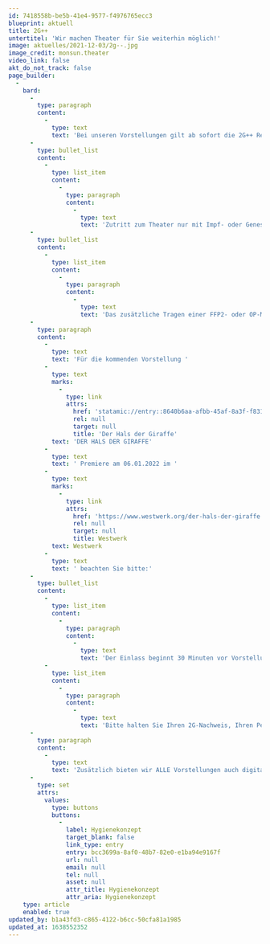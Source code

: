 ```yaml
---
id: 7418558b-be5b-41e4-9577-f4976765ecc3
blueprint: aktuell
title: 2G++
untertitel: 'Wir machen Theater für Sie weiterhin möglich!'
image: aktuelles/2021-12-03/2g--.jpg
image_credit: monsun.theater
video_link: false
akt_do_not_track: false
page_builder:
  -
    bard:
      -
        type: paragraph
        content:
          -
            type: text
            text: 'Bei unseren Vorstellungen gilt ab sofort die 2G++ Regelung.'
      -
        type: bullet_list
        content:
          -
            type: list_item
            content:
              -
                type: paragraph
                content:
                  -
                    type: text
                    text: 'Zutritt zum Theater nur mit Impf- oder Genesenenzertifikat in Verbindung mit einem gültigen Ausweisdokument und aktuellem negativen Testnachweis.'
      -
        type: bullet_list
        content:
          -
            type: list_item
            content:
              -
                type: paragraph
                content:
                  -
                    type: text
                    text: 'Das zusätzliche Tragen einer FFP2- oder OP-Maske im Theater und am Platz ist für unsere nächsten Veranstaltungen im Januar und Februar 2022 verpflichtend. '
      -
        type: paragraph
        content:
          -
            type: text
            text: 'Für die kommenden Vorstellung '
          -
            type: text
            marks:
              -
                type: link
                attrs:
                  href: 'statamic://entry::8640b6aa-afbb-45af-8a3f-f83158bfbe11'
                  rel: null
                  target: null
                  title: 'Der Hals der Giraffe'
            text: 'DER HALS DER GIRAFFE'
          -
            type: text
            text: ' Premiere am 06.01.2022 im '
          -
            type: text
            marks:
              -
                type: link
                attrs:
                  href: 'https://www.westwerk.org/der-hals-der-giraffe.html'
                  rel: null
                  target: null
                  title: Westwerk
            text: Westwerk
          -
            type: text
            text: ' beachten Sie bitte:'
      -
        type: bullet_list
        content:
          -
            type: list_item
            content:
              -
                type: paragraph
                content:
                  -
                    type: text
                    text: 'Der Einlass beginnt 30 Minuten vor Vorstellungsbeginn. Bitte kommen Sie rechtzeitig!'
          -
            type: list_item
            content:
              -
                type: paragraph
                content:
                  -
                    type: text
                    text: 'Bitte halten Sie Ihren 2G-Nachweis, Ihren Personalausweis und einen negativen Antigen-Schnelltest-Nachweis nicht älter als 48 Stunden bereit.'
      -
        type: paragraph
        content:
          -
            type: text
            text: 'Zusätzlich bieten wir ALLE Vorstellungen auch digital im Livestream an.'
      -
        type: set
        attrs:
          values:
            type: buttons
            buttons:
              -
                label: Hygienekonzept
                target_blank: false
                link_type: entry
                entry: bcc3699a-8af0-48b7-82e0-e1ba94e9167f
                url: null
                email: null
                tel: null
                asset: null
                attr_title: Hygienekonzept
                attr_aria: Hygienekonzept
    type: article
    enabled: true
updated_by: b1a43fd3-c865-4122-b6cc-50cfa81a1985
updated_at: 1638552352
---
```

